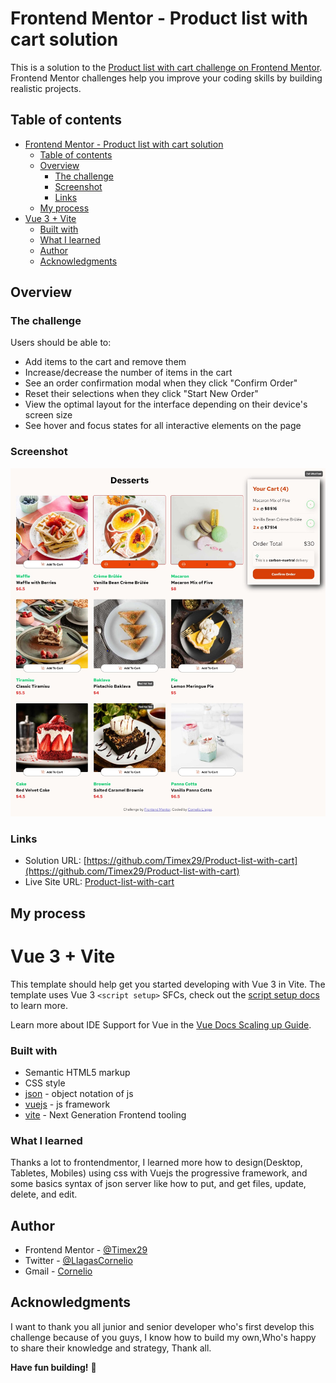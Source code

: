 # Frontend Mentor - Product list with cart solution

This is a solution to the [Product list with cart challenge on Frontend Mentor](https://www.frontendmentor.io/challenges/product-list-with-cart-5MmqLVAp_d). Frontend Mentor challenges help you improve your coding skills by building realistic projects. 

## Table of contents

- [Frontend Mentor - Product list with cart solution](#frontend-mentor---product-list-with-cart-solution)
  - [Table of contents](#table-of-contents)
  - [Overview](#overview)
    - [The challenge](#the-challenge)
    - [Screenshot](#screenshot)
    - [Links](#links)
  - [My process](#my-process)
- [Vue 3 + Vite](#vue-3--vite)
    - [Built with](#built-with)
    - [What I learned](#what-i-learned)
  - [Author](#author)
  - [Acknowledgments](#acknowledgments)

## Overview

### The challenge

Users should be able to:

- Add items to the cart and remove them
- Increase/decrease the number of items in the cart
- See an order confirmation modal when they click "Confirm Order"
- Reset their selections when they click "Start New Order"
- View the optimal layout for the interface depending on their device's screen size
- See hover and focus states for all interactive elements on the page

### Screenshot

![](./design/active-states.jpg)

### Links

- Solution URL: [https://github.com/Timex29/Product-list-with-cart](https://github.com/Timex29/Product-list-with-cart)
- Live Site URL: [Product-list-with-cart](https://timex29.github.io/Product-list-with-cart/)

## My process
# Vue 3 + Vite

This template should help get you started developing with Vue 3 in Vite. The template uses Vue 3 `<script setup>` SFCs, check out the [script setup docs](https://v3.vuejs.org/api/sfc-script-setup.html#sfc-script-setup) to learn more.

Learn more about IDE Support for Vue in the [Vue Docs Scaling up Guide](https://vuejs.org/guide/scaling-up/tooling.html#ide-support).

### Built with

- Semantic HTML5 markup
- CSS style
- [json](https://www.w3schools.com/js/js_json_intro.asp) - object notation of js
- [vuejs](https://vuejs.org/) - js framework
- [vite](https://vitejs.dev/) - Next Generation Frontend tooling

### What I learned

Thanks a lot to frontendmentor, I learned more how to design(Desktop, Tabletes, Mobiles) using css with Vuejs the progressive framework, and some basics syntax of json server like how to put, and get files, update, delete, and edit.  

## Author

- Frontend Mentor - [@Timex29](https://www.frontendmentor.io/profile/Timex29)
- Twitter - [@LlagasCornelio](https://x.com/LlagasCornelio)
- Gmail - [Cornelio](jun23.llagas@gmail.com)

## Acknowledgments

I want to thank you all junior and senior developer who's first develop this challenge because of you guys, I know how to build my own,Who's happy to share their knowledge and strategy, Thank all.

**Have fun building!** 🚀

